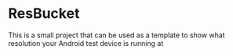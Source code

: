 ResBucket
=========

This is a small project that can be used as a template to show what resolution your Android test device is running at